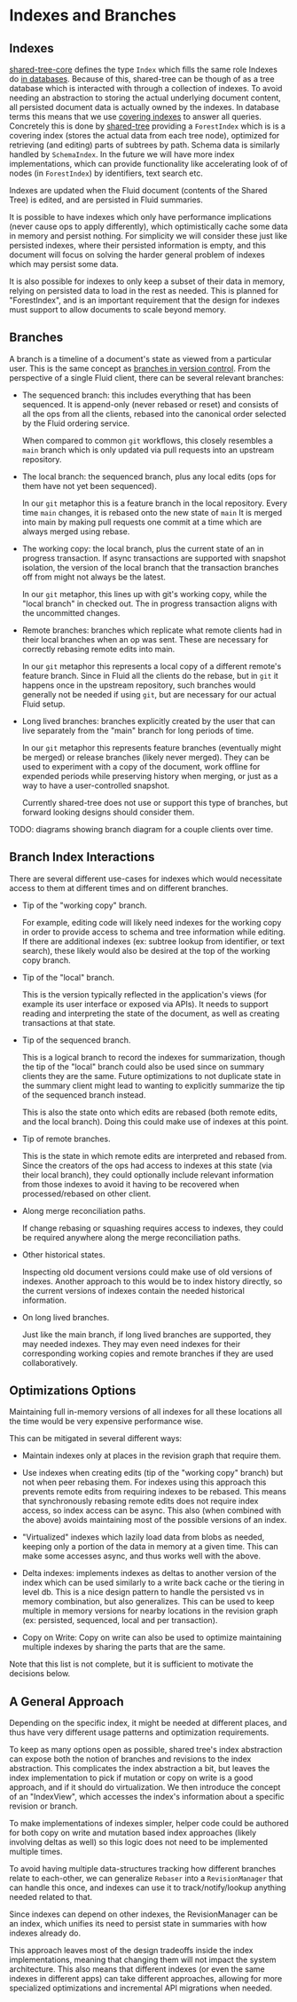 # Indexes and Branches

## Indexes

[shared-tree-core](../src/shared-tree-core/README.md) defines the type `Index` which fills the same role Indexes do [in databases](https://en.wikipedia.org/wiki/Database_index).
Because of this, shared-tree can be though of as a tree database which is interacted with through a collection of indexes.
To avoid needing an abstraction to storing the actual underlying document content, all persisted document data is actually owned by the indexes.
In database terms this means that we use [covering indexes](https://en.wikipedia.org/wiki/Database_index#Covering_index) to answer all queries.
Concretely this is done by [shared-tree](../src/shared-tree/README.md) providing a `ForestIndex` which is is a covering index (stores the actual data from each tree node), optimized for retrieving (and editing) parts of subtrees by path.
Schema data is similarly handled by `SchemaIndex`.
In the future we will have more index implementations, which can provide functionality like accelerating look of of nodes (in `ForestIndex`) by identifiers, text search etc.

Indexes are updated when the Fluid document (contents of the Shared Tree) is edited, and are persisted in Fluid summaries.

It is possible to have indexes which only have performance implications (never cause ops to apply differently), which optimistically cache some data in memory and persist nothing.
For simplicity we will consider these just like persisted indexes, where their persisted information is empty, and this document will focus on solving the harder general problem of indexes which may persist some data.

It is also possible for indexes to only keep a subset of their data in memory, relying on persisted data to load in the rest as needed.
This is planned for "ForestIndex", and is an important requirement that the design for indexes must support to allow documents to scale beyond memory.

## Branches

A branch is a timeline of a document's state as viewed from a particular user.
This is the same concept as [branches in version control](<https://en.wikipedia.org/wiki/Branching_(version_control)>).
From the perspective of a single Fluid client, there can be several relevant branches:

-   The sequenced branch: this includes everything that has been sequenced.
    It is append-only (never rebased or reset) and consists of all the ops from all the clients, rebased into the canonical order selected by the Fluid ordering service.

    When compared to common `git` workflows, this closely resembles a `main` branch which is only updated via pull requests into an upstream repository.

-   The local branch: the sequenced branch, plus any local edits (ops for them have not yet been sequenced).

    In our `git` metaphor this is a feature branch in the local repository.
    Every time `main` changes, it is rebased onto the new state of `main`
    It is merged into main by making pull requests one commit at a time which are always merged using rebase.

-   The working copy: the local branch, plus the current state of an in progress transaction.
    If async transactions are supported with snapshot isolation, the version of the local branch that the transaction branches off from might not always be the latest.

    In our `git` metaphor, this lines up with git's working copy, while the "local branch" in checked out.
    The in progress transaction aligns with the uncommitted changes.

-   Remote branches: branches which replicate what remote clients had in their local branches when an op was sent.
    These are necessary for correctly rebasing remote edits into main.

    In our `git` metaphor this represents a local copy of a different remote's feature branch.
    Since in Fluid all the clients do the rebase, but in `git` it happens once in the upstream repository,
    such branches would generally not be needed if using `git`, but are necessary for our actual Fluid setup.

-   Long lived branches: branches explicitly created by the user that can live separately from the "main" branch for long periods of time.

    In our `git` metaphor this represents feature branches (eventually might be merged) or release branches (likely never merged).
    They can be used to experiment with a copy of the document, work offline for expended periods while preserving history when merging,
    or just as a way to have a user-controlled snapshot.

    Currently shared-tree does not use or support this type of branches, but forward looking designs should consider them.

TODO: diagrams showing branch diagram for a couple clients over time.

## Branch Index Interactions

There are several different use-cases for indexes which would necessitate access to them at different times and on different branches.

-   Tip of the "working copy" branch.

    For example, editing code will likely need indexes for the working copy in order to provide access to schema and tree information while editing.
    If there are additional indexes (ex: subtree lookup from identifier, or text search), these likely would also be desired at the top of the working copy branch.

-   Tip of the "local" branch.

    This is the version typically reflected in the application's views (for example its user interface or exposed via APIs).
    It needs to support reading and interpreting the state of the document, as well as creating transactions at that state.

-   Tip of the sequenced branch.

    This is a logical branch to record the indexes for summarization, though the tip of the "local" branch could also be used since on summary clients they are the same.
    Future optimizations to not duplicate state in the summary client might lead to wanting to explicitly summarize the tip of the sequenced branch instead.

    This is also the state onto which edits are rebased (both remote edits, and the local branch).
    Doing this could make use of indexes at this point.

-   Tip of remote branches.

    This is the state in which remote edits are interpreted and rebased from.
    Since the creators of the ops had access to indexes at this state (via their local branch),
    they could optionally include relevant information from those indexes to avoid it having to be recovered when processed/rebased on other client.

-   Along merge reconciliation paths.

    If change rebasing or squashing requires access to indexes, they could be required anywhere along the merge reconciliation paths.

-   Other historical states.

    Inspecting old document versions could make use of old versions of indexes.
    Another approach to this would be to index history directly, so the current versions of indexes contain the needed historical information.

-   On long lived branches.

    Just like the main branch, if long lived branches are supported, they may needed indexes.
    They may even need indexes for their corresponding working copies and remote branches if they are used collaboratively.

## Optimizations Options

Maintaining full in-memory versions of all indexes for all these locations all the time would be very expensive performance wise.

This can be mitigated in several different ways:

-   Maintain indexes only at places in the revision graph that require them.

-   Use indexes when creating edits (tip of the "working copy" branch) but not when peer rebasing them.
    For indexes using this approach this prevents remote edits from requiring indexes to be rebased.
    This means that synchronously rebasing remote edits does not require index access, so index access can be async.
    This also (when combined with the above) avoids maintaining most of the possible versions of an index.

-   "Virtualized" indexes which lazily load data from blobs as needed, keeping only a portion of the data in memory at a given time.
    This can make some accesses async, and thus works well with the above.

-   Delta indexes: implements indexes as deltas to another version of the index which can be used similarly to a write back cache or the tiering in level db.
    This is a nice design pattern to handle the persisted vs in memory combination, but also generalizes.
    This can be used to keep multiple in memory versions for nearby locations in the revision graph (ex: persisted, sequenced, local and per transaction).

-   Copy on Write: Copy on write can also be used to optimize maintaining multiple indexes by sharing the parts that are the same.

Note that this list is not complete, but it is sufficient to motivate the decisions below.

## A General Approach

Depending on the specific index, it might be needed at different places, and thus have very different usage patterns and optimization requirements.

To keep as many options open as possible, shared tree's index abstraction can expose both the notion of branches and revisions to the index abstraction.
This complicates the index abstraction a bit, but leaves the index implementation to pick if mutation or copy on write is a good approach, and if it should do virtualization.
We then introduce the concept of an "IndexView", which accesses the index's information about a specific revision or branch.

To make implementations of indexes simpler, helper code could be authored for both copy on write and mutation based index approaches (likely involving deltas as well) so this logic does not need to be implemented multiple times.

To avoid having multiple data-structures tracking how different branches relate to each-other, we can generalize `Rebaser` into a `RevisionManager` that can handle this once, and indexes can use it to track/notify/lookup anything needed related to that.

Since indexes can depend on other indexes, the RevisionManager can be an index, which unifies its need to persist state in summaries with how indexes already do.

This approach leaves most of the design tradeoffs inside the index implementations, meaning that changing them will not impact the system architecture.
This also means that different indexes (or even the same indexes in different apps) can take different approaches, allowing for more specialized optimizations and incremental API migrations when needed.
